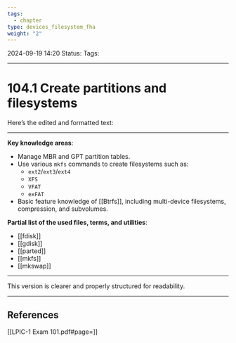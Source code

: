 ```yaml
---
tags:
  - chapter
type: devices_filesystem_fha
weight: "2"
---
```


2024-09-19 14:20
Status:
Tags:
___
# 104.1 Create partitions and filesystems

Here’s the edited and formatted text:

---

**Key knowledge areas**:
- Manage MBR and GPT partition tables.
- Use various `mkfs` commands to create filesystems such as:
  - `ext2`/`ext3`/`ext4`
  - `XFS`
  - `VFAT`
  - `exFAT`
- Basic feature knowledge of [[Btrfs]], including multi-device filesystems, compression, and subvolumes.

**Partial list of the used files, terms, and utilities**:
- [[fdisk]]
- [[gdisk]]
- [[parted]]
- [[mkfs]]
- [[mkswap]]

---

This version is clearer and properly structured for readability.

___
## References
[[LPIC-1 Exam 101.pdf#page=]]